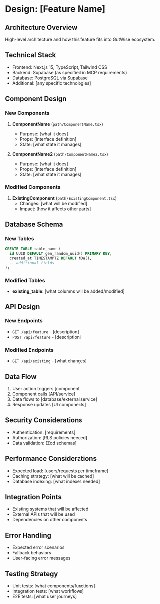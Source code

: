 # Design: [Feature Name]

## Architecture Overview
High-level architecture and how this feature fits into GutWise ecosystem.

## Technical Stack
- Frontend: Next.js 15, TypeScript, Tailwind CSS
- Backend: Supabase (as specified in MCP requirements)
- Database: PostgreSQL via Supabase
- Additional: [any specific technologies]

## Component Design

### New Components
1. **ComponentName** (`path/ComponentName.tsx`)
   - Purpose: [what it does]
   - Props: [interface definition]
   - State: [what state it manages]

2. **ComponentName2** (`path/ComponentName2.tsx`)
   - Purpose: [what it does]
   - Props: [interface definition]
   - State: [what state it manages]

### Modified Components
1. **ExistingComponent** (`path/ExistingComponent.tsx`)
   - Changes: [what will be modified]
   - Impact: [how it affects other parts]

## Database Schema

### New Tables
```sql
CREATE TABLE table_name (
  id UUID DEFAULT gen_random_uuid() PRIMARY KEY,
  created_at TIMESTAMPTZ DEFAULT NOW(),
  -- additional fields
);
```

### Modified Tables
- **existing_table**: [what columns will be added/modified]

## API Design

### New Endpoints
- `GET /api/feature` - [description]
- `POST /api/feature` - [description]

### Modified Endpoints
- `GET /api/existing` - [what changes]

## Data Flow
1. User action triggers [component]
2. Component calls [API/service]
3. Data flows to [database/external service]
4. Response updates [UI components]

## Security Considerations
- Authentication: [requirements]
- Authorization: [RLS policies needed]
- Data validation: [Zod schemas]

## Performance Considerations
- Expected load: [users/requests per timeframe]
- Caching strategy: [what will be cached]
- Database indexing: [what indexes needed]

## Integration Points
- Existing systems that will be affected
- External APIs that will be used
- Dependencies on other components

## Error Handling
- Expected error scenarios
- Fallback behaviors
- User-facing error messages

## Testing Strategy
- Unit tests: [what components/functions]
- Integration tests: [what workflows]
- E2E tests: [what user journeys]